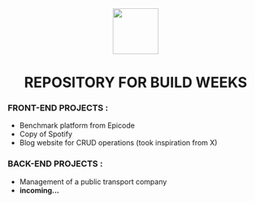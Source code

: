  <div align = "center">
<img src="https://github.com/Elekekic/EPICODE-BW-PROJECTS/assets/157897660/b01f8857-3bad-403b-95dc-626cc1fb0215" width="90px">
<h1> REPOSITORY FOR BUILD WEEKS </h1> 
 </div>


### FRONT-END PROJECTS :
  - Benchmark platform from Epicode
  - Copy of Spotify
  - Blog website for CRUD operations (took inspiration from X)

### BACK-END PROJECTS :
  - Management of a public transport company
  - **incoming...**
